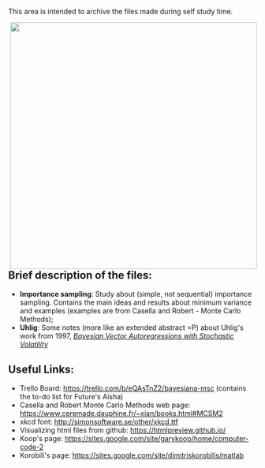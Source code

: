 This area is intended to archive the files made during self study time.  

<img src="https://imgs.xkcd.com/comics/conditional_risk.png" width="500" align = "right">

## Brief description of the files:
* **Importance sampling**: Study about (simple, not sequential) importance sampling. Contains the main ideas and results about minimum variance and examples (examples are from Casella and Robert - Monte Carlo Methods);
* **Uhlig**: Some notes (more like an extended abstract =P) about Uhlig's work from 1997, [*Bayesian Vector Autoregressions with Stochastic Volatility*](https://pdfs.semanticscholar.org/322e/89da9a54c2940dafd9f96ce447fd69bb4109.pdf)

## Useful Links:

* Trello Board: https://trello.com/b/eQAsTnZ2/bayesiana-msc (contains the to-do list for Future's Aisha)
* Casella and Robert Monte Carlo Methods web page: https://www.ceremade.dauphine.fr/~xian/books.html#MCSM2
* xkcd font: http://simonsoftware.se/other/xkcd.ttf
* Visualizing html files from github: https://htmlpreview.github.io/
* Koop's page: https://sites.google.com/site/garykoop/home/computer-code-2
* Korobili's page: https://sites.google.com/site/dimitriskorobilis/matlab
